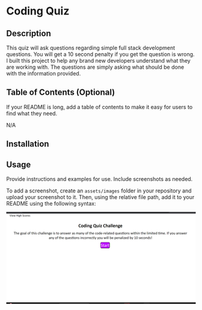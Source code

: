 # Coding Quiz

## Description
 
This quiz will ask questions regarding simple full stack development questions. You will get a 10 second penalty if you get the question is wrong. I built this project to help any brand new developers understand what they are working with. The questions are simply asking what should be done with the information provided.

## Table of Contents (Optional)

If your README is long, add a table of contents to make it easy for users to find what they need.

N/A

## Installation


## Usage

Provide instructions and examples for use. Include screenshots as needed.

To add a screenshot, create an `assets/images` folder in your repository and upload your screenshot to it. Then, using the relative file path, add it to your README using the following syntax:

![alt text](assets/Screenshot%202023-11-13%20222020.png)